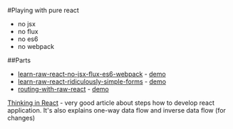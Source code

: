 #Playing with pure react

* no jsx
* no flux
* no es6
* no webpack

##Parts
* [learn-raw-react-no-jsx-flux-es6-webpack](http://jamesknelson.com/learn-raw-react-no-jsx-flux-es6-webpack) - [demo](https://rawgit.com/fokot/raw-react-no-jsx-flux-es6-webpack/master/1/index.html)
* [learn-raw-react-ridiculously-simple-forms](http://jamesknelson.com/learn-raw-react-ridiculously-simple-forms) - [demo](https://rawgit.com/fokot/raw-react-no-jsx-flux-es6-webpack/master/2/index.html)
* [routing-with-raw-react](http://jamesknelson.com/routing-with-raw-react) - [demo](https://rawgit.com/fokot/raw-react-no-jsx-flux-es6-webpack/master/3/index.html)

[Thinking in React](https://facebook.github.io/react/docs/thinking-in-react.html) - very good article about steps how to develop react application.
It's also explains one-way data flow and inverse data flow (for changes)
